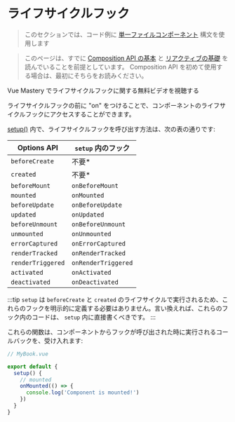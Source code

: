 # ライフサイクルフック

> このセクションでは、コード例に [単一ファイルコンポーネント](../guide/single-file-component.html) 構文を使用します

> このページは、すでに [Composition API の基本](composition-api-introduction.html) と [リアクティブの基礎](reactivity-fundamentals.html) を読んでいることを前提としています。 Composition API を初めて使用する場合は、最初にそちらをお読みください。

<VideoLesson href="https://www.vuemastery.com/courses/vue-3-essentials/lifecycle-hooks" title="Vue Mastery でライフサイクルフックがどのように動作するのか学ぶ">Vue Mastery でライフサイクルフックに関する無料ビデオを視聴する</VideoLesson>

ライフサイクルフックの前に "on" をつけることで、コンポーネントのライフサイクルフックにアクセスすることができます。

[setup()](composition-api-setup.html) 内で、ライフサイクルフックを呼び出す方法は、次の表の通りです:

| Options API      | `setup` 内のフック   |
| ----------------- | ------------------- |
| `beforeCreate`    | 不要\*               |
| `created`         | 不要\*               |
| `beforeMount`     | `onBeforeMount`     |
| `mounted`         | `onMounted`         |
| `beforeUpdate`    | `onBeforeUpdate`    |
| `updated`         | `onUpdated`         |
| `beforeUnmount`   | `onBeforeUnmount`   |
| `unmounted`       | `onUnmounted`       |
| `errorCaptured`   | `onErrorCaptured`   |
| `renderTracked`   | `onRenderTracked`   |
| `renderTriggered` | `onRenderTriggered` |
| `activated`       | `onActivated`       |
| `deactivated`     | `onDeactivated`     |


:::tip
`setup` は `beforeCreate` と `created` のライフサイクルで実行されるため、これらのフックを明示的に定義する必要はありません。言い換えれば、これらのフック内のコードは、 `setup` 内に直接書くべきです。
:::

これらの関数は、コンポーネントからフックが呼び出された時に実行されるコールバックを、受け入れます:

```js
// MyBook.vue

export default {
  setup() {
    // mounted
    onMounted(() => {
      console.log('Component is mounted!')
    })
  }
}
```
